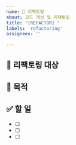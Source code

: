 ```yaml
---
name: 🔄 리팩토링
about: 코드 개선 및 리팩토링
title: "[REFACTOR] "
labels: 'refactoring'
assignees: ''

---
```


## 🔄 리팩토링 대상
<!-- 어떤 부분을 리팩토링할 건지 -->

## 🎯 목적
<!-- 왜 리팩토링하는지 간단히 -->

## ✅ 할 일
- [ ] 
- [ ] 
- [ ]
